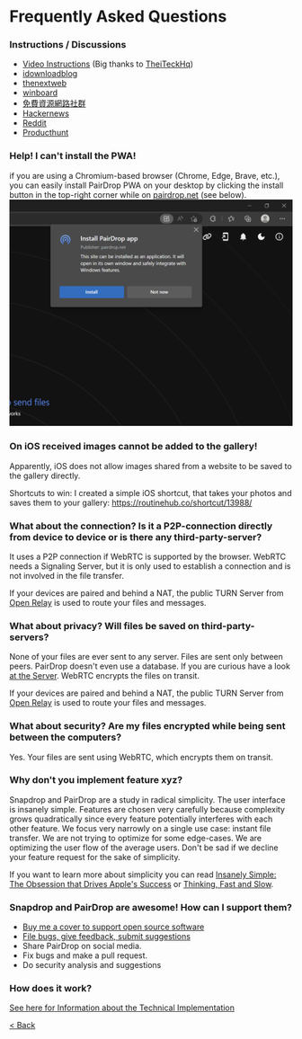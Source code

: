 # Frequently Asked Questions

### Instructions / Discussions
* [Video Instructions](https://www.youtube.com/watch?v=4XN02GkcHUM) (Big thanks to [TheiTeckHq](https://www.youtube.com/channel/UC_DUzWMb8gZZnAbISQjmAfQ))
* [idownloadblog](http://www.idownloadblog.com/2015/12/29/snapdrop/)
* [thenextweb](http://thenextweb.com/insider/2015/12/27/snapdrop-is-a-handy-web-based-replacement-for-apples-fiddly-airdrop-file-transfer-tool/)
* [winboard](http://www.winboard.org/artikel-ratgeber/6253-dateien-vom-desktop-pc-mit-anderen-plattformen-teilen-mit-snapdrop.html)
* [免費資源網路社群](https://free.com.tw/snapdrop/)
* [Hackernews](https://news.ycombinator.com/front?day=2020-12-24)
* [Reddit](https://www.reddit.com/r/Android/comments/et4qny/snapdrop_is_a_free_open_source_cross_platform/)
* [Producthunt](https://www.producthunt.com/posts/snapdrop)

### Help! I can't install the PWA!
if you are using a Chromium-based browser (Chrome, Edge, Brave, etc.), you can easily install PairDrop PWA on your desktop by clicking the install button in the top-right corner while on [pairdrop.net](https://pairdrop.net) (see below).
<img src="pwa-install.png">

### On iOS received images cannot be added to the gallery!
Apparently, iOS does not allow images shared from a website to be saved to the gallery directly.

Shortcuts to win:
I created a simple iOS shortcut, that takes your photos and saves them to your gallery:
https://routinehub.co/shortcut/13988/

### What about the connection? Is it a P2P-connection directly from device to device or is there any third-party-server?
It uses a P2P connection if WebRTC is supported by the browser. WebRTC needs a Signaling Server, but it is only used to establish a connection and is not involved in the file transfer.

If your devices are paired and behind a NAT, the public TURN Server from [Open Relay](https://www.metered.ca/tools/openrelay/) is used to route your files and messages.

### What about privacy? Will files be saved on third-party-servers?
None of your files are ever sent to any server. Files are sent only between peers. PairDrop doesn't even use a database. If you are curious have a look [at the Server](https://github.com/schlagmichdoch/pairdrop/blob/master/index.js).
WebRTC encrypts the files on transit.

If your devices are paired and behind a NAT, the public TURN Server from [Open Relay](https://www.metered.ca/tools/openrelay/) is used to route your files and messages.

### What about security? Are my files encrypted while being sent between the computers?
Yes. Your files are sent using WebRTC, which encrypts them on transit.

### Why don't you implement feature xyz?
Snapdrop and PairDrop are a study in radical simplicity. The user interface is insanely simple. Features are chosen very carefully because complexity grows quadratically since every feature potentially interferes with each other feature. We focus very narrowly on a single use case: instant file transfer. 
We are not trying to optimize for some edge-cases. We are optimizing the user flow of the average users. Don't be sad if we decline your feature request for the sake of simplicity. 

If you want to learn more about simplicity you can read [Insanely Simple: The Obsession that Drives Apple's Success](https://www.amazon.com/Insanely-Simple-Ken-Segall-audiobook/dp/B007Z9686O) or [Thinking, Fast and Slow](https://www.amazon.com/Thinking-Fast-Slow-Daniel-Kahneman/dp/0374533555).


### Snapdrop and PairDrop are awesome! How can I support them? 
* [Buy me a cover to support open source software](https://www.buymeacoffee.com/pairdrop)
* [File bugs, give feedback, submit suggestions](https://github.com/schlagmichdoch/pairdrop/issues)
* Share PairDrop on social media.
* Fix bugs and make a pull request. 
* Do security analysis and suggestions


### How does it work?
[See here for Information about the Technical Implementation](/docs/technical-documentation.md)

[< Back](/README.md)
